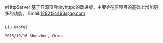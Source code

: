 #HttpServer
    基于开源项目tinyhttpd的改进版，主要会在原项目的基础上增加更多的功能。
Email:1292124493@qq.com
                            
                                                                                                  Liu Haofei
                                                                                           2015/10/16 Shenzhen, China